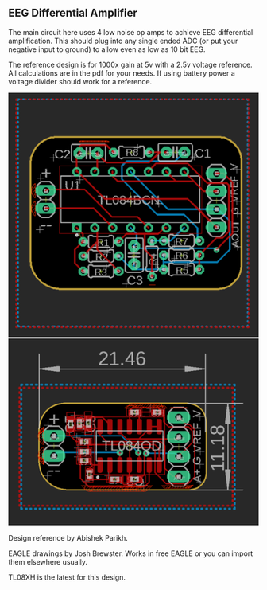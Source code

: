 ## EEG Differential Amplifier

The main circuit here uses 4 low noise op amps to achieve EEG differential amplification. This should plug into any single ended ADC (or put your negative input to ground) to allow even as low as 10 bit EEG.

The reference design is for 1000x gain at 5v with a 2.5v voltage reference. All calculations are in the pdf for your needs. If using battery power a voltage divider should work for a reference. 

![amp](./amp.PNG)
![amp2](./ampSMT.PNG)

Design reference by Abishek Parikh.

EAGLE drawings by Josh Brewster. Works in free EAGLE or you can import them elsewhere usually.

TL08XH is the latest for this design.
